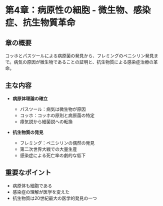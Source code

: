 # 第4章：病原性の細胞 - 微生物、感染症、抗生物質革命

## 章の概要
コッホとパスツールによる病原菌の発見から、フレミングのペニシリン発見まで。病気の原因が微生物であることの証明と、抗生物質による感染症治療の革命。

## 主な内容
- **病原体理論の確立**
  - パスツール：病気は微生物が原因
  - コッホ：コッホの原則と病原菌の特定
  - 瘴気説から細菌説への転換

- **抗生物質の発見**
  - フレミング：ペニシリンの偶然の発見
  - 第二次世界大戦での大量生産
  - 感染症による死亡率の劇的な低下

## 重要なポイント
- 病原体も細胞である
- 感染症の理解が医学を変えた
- 抗生物質は20世紀最大の医学的発見の一つ